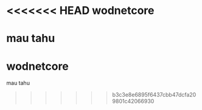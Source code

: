 <<<<<<< HEAD
wodnetcore
==========

mau tahu
=======
wodnetcore
==========

mau tahu
>>>>>>> b3c3e8e6895f6437cbb47dcfa209801c42066930
